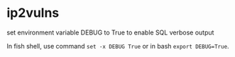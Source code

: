 # ip2vulns

set environment variable DEBUG to True to enable SQL verbose output

In fish shell, use command `set -x DEBUG True` or in bash `export DEBUG=True`.
